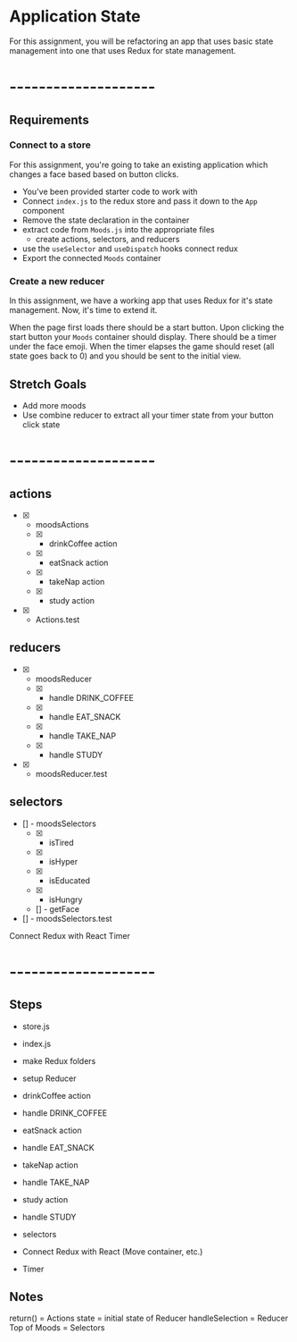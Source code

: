 # Application State

For this assignment, you will be refactoring an app that uses basic
state management into one that uses Redux for state management.

# --------------------

## Requirements

### Connect to a store

For this assignment, you're going to take an existing application which
changes a face based based on button clicks.

* You've been provided starter code to work with
* Connect `index.js` to the redux store and pass it down to the `App` component
* Remove the state declaration in the container
* extract code from `Moods.js` into the appropriate files
  * create actions, selectors, and reducers
* use the `useSelector` and `useDispatch` hooks connect redux
* Export the connected `Moods` container

### Create a new reducer

In this assignment, we have a working app that uses Redux for it's state
management. Now, it's time to extend it.

When the page first loads there should be a start button. Upon clicking
the start button your `Moods` container should display. There should be
a timer under the face emoji. When the timer elapses the game should
reset (all state goes back to 0) and you should be sent to the initial
view.

## Stretch Goals
* Add more moods
* Use combine reducer to extract all your timer state from your button click state

# --------------------

## actions
- [X] - moodsActions
  * [X] - drinkCoffee action
  * [X] - eatSnack action
  * [X] - takeNap action
  * [X] - study action
- [X] - Actions.test

## reducers
- [X] - moodsReducer
  * [X] - handle DRINK_COFFEE
  * [X] - handle EAT_SNACK
  * [X] - handle TAKE_NAP
  * [X] - handle STUDY
- [X] - moodsReducer.test

## selectors
- [] - moodsSelectors
  * [X] - isTired
  * [X] - isHyper
  * [X] - isEducated
  * [X] - isHungry
  * [] - getFace
- [] - moodsSelectors.test

Connect Redux with React
Timer

# --------------------

## Steps
- store.js
- index.js
- make Redux folders
- setup Reducer
- drinkCoffee action
- handle DRINK_COFFEE
- eatSnack action
- handle EAT_SNACK
- takeNap action
- handle TAKE_NAP
- study action
- handle STUDY

- selectors
- Connect Redux with React (Move container, etc.)
- Timer

## Notes
return() = Actions
state = initial state of Reducer
handleSelection = Reducer
Top of Moods = Selectors
